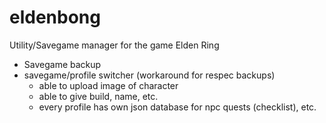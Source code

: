 # eldenbong

Utility/Savegame manager for the game Elden Ring

-   Savegame backup
-   savegame/profile switcher (workaround for respec backups)
    -   able to upload image of character
    -   able to give build, name, etc.
    -   every profile has own json database for npc quests (checklist), etc.
